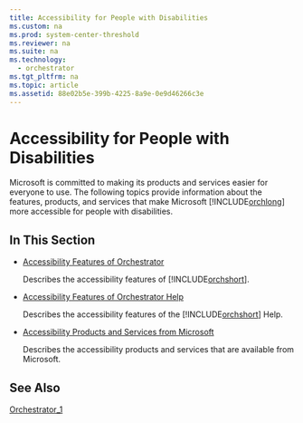 ```yaml
---
title: Accessibility for People with Disabilities
ms.custom: na
ms.prod: system-center-threshold
ms.reviewer: na
ms.suite: na
ms.technology: 
  - orchestrator
ms.tgt_pltfrm: na
ms.topic: article
ms.assetid: 88e02b5e-399b-4225-8a9e-0e9d46266c3e
---
```

# Accessibility for People with Disabilities
Microsoft is committed to making its products and services easier for everyone to use. The following topics provide information about the features, products, and services that make Microsoft [!INCLUDE[orchlong](../../orch/deploy/includes/orchlong_md.md)] more accessible for people with disabilities.  
  
## In This Section  
  
-   [Accessibility Features of Orchestrator](../../orch/manage/Accessibility-Features-of-Orchestrator.md)  
  
    Describes the accessibility features of [!INCLUDE[orchshort](../../om/manage/includes/orchshort_md.md)].  
  
-   [Accessibility Features of Orchestrator Help](../Topic/Accessibility%20Features%20of%20Orchestrator%20Help.md)  
  
    Describes the accessibility features of the [!INCLUDE[orchshort](../../om/manage/includes/orchshort_md.md)] Help.  
  
-   [Accessibility Products and Services from Microsoft](assetId:///b54cc56b-78f1-41bc-9e4c-cfbbc435371b)  
  
    Describes the accessibility products and services that are available from Microsoft.  
  
## See Also  
[Orchestrator_1](../Topic/Orchestrator_1.md)  
  
